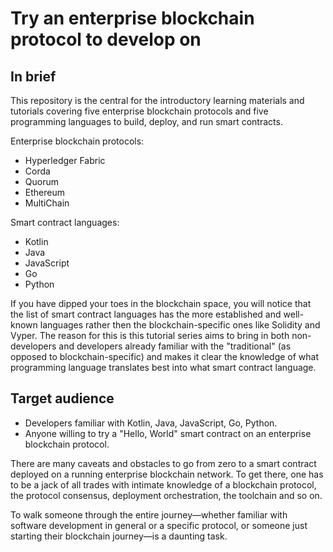 # Try an enterprise blockchain protocol to develop on

## In brief

This repository is the central for the introductory learning materials and tutorials covering five enterprise blockchain protocols and five programming languages to build, deploy, and run smart contracts.

Enterprise blockchain protocols:

* Hyperledger Fabric
* Corda
* Quorum
* Ethereum
* MultiChain

Smart contract languages:

* Kotlin
* Java
* JavaScript
* Go
* Python

If you have dipped your toes in the blockchain space, you will notice that the list of smart contract languages has the more established and well-known languages rather then the blockchain-specific ones like Solidity and Vyper. The reason for this is this tutorial series aims to bring in both non-developers and developers already familiar with the "traditional" (as opposed to blockchain-specific) and makes it clear the knowledge of what programming language translates best into what smart contract language.

## Target audience

* Developers familiar with Kotlin, Java, JavaScript, Go, Python.
* Anyone willing to try a "Hello, World" smart contract on an enterprise blockchain protocol.

There are many caveats and obstacles to go from zero to a smart contract deployed on a running enterprise blockchain network. To get there, one has to be a jack of all trades with intimate knowledge of a blockchain protocol, the protocol consensus, deployment orchestration, the toolchain and so on.

To walk someone through the entire journey—whether familiar with software development in general or a specific protocol, or someone just starting their blockchain journey—is a daunting task.
